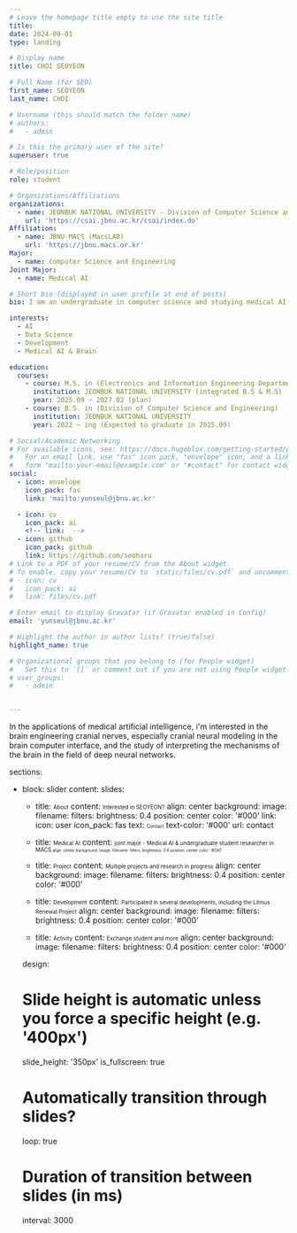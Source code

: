 ```yaml
---
# Leave the homepage title empty to use the site title
title:
date: 2024-09-01
type: landing

# Display name
title: CHOI SEOYEON

# Full Name (for SEO)
first_name: SEOYEON
last_name: CHOI

# Username (this should match the folder name)
# authors:
#   - admin 

# Is this the primary user of the site?
superuser: true

# Role/position
role: student

# Organizations/Affiliations
organizations:
  - name: JEONBUK NATIONAL UNIVERSITY - Division of Computer Science and Engineering
    url: 'https://csai.jbnu.ac.kr/csai/index.do'
Affiliation:
  - name: JBNU-MACS (MacsLAB)
    url: 'https://jbnu.macs.or.kr'
Major:
  - name: Computer Science and Engineering
Joint Major:
  - name: Medical AI

# Short bio (displayed in user profile at end of posts)
bio: I am an undergraduate in computer science and studying medical AI as a joint major. I am working as an undergraduate research student in a related lab and conducting research and projects in the field of medical AI. I constantly try to fill my daily life with what I like and develop.

interests:
  - AI
  - Data Science
  - Development
  - Medical AI & Brain

education:
  courses:
    - course: M.S. in (Electronics and Information Engineering Department (Computer Engineering Major))
      institution: JEONBUK NATIONAL UNIVERSITY (integrated B.S & M.S)
      year: 2025.09 ~ 2027.02 (plan)
    - course: B.S. in (Division of Computer Science and Engineering)
      institution: JEONBUK NATIONAL UNIVERSITY
      year: 2022 ~ ing (Expected to graduate in 2025.09)

# Social/Academic Networking
# For available icons, see: https://docs.hugoblox.com/getting-started/page-builder/#icons
#   For an email link, use "fas" icon pack, "envelope" icon, and a link in the
#   form "mailto:your-email@example.com" or "#contact" for contact widget.
social:
  - icon: envelope
    icon_pack: fas
    link: 'mailto:yunseul@jbnu.ac.kr'

  - icon: cv
    icon_pack: ai
    <!-- link:  -->
  - icon: github
    icon_pack: github
    link: https://github.com/seoharu
# Link to a PDF of your resume/CV from the About widget.
# To enable, copy your resume/CV to `static/files/cv.pdf` and uncomment the lines below.
# - icon: cv
#   icon_pack: ai
#   link: files/cv.pdf

# Enter email to display Gravatar (if Gravatar enabled in Config)
email: 'yunseul@jbnu.ac.kr'

# Highlight the author in author lists? (true/false)
highlight_name: true

# Organizational groups that you belong to (for People widget)
#   Set this to `[]` or comment out if you are not using People widget.
# user_groups:
#   - admin 


---
```


In the applications of medical artificial intelligence, i'm interested in the brain engineering cranial nerves, especially cranial neural modeling in the brain computer interface, and the study of interpreting the mechanisms of the brain in the field of deep neural networks.

sections:

  <!-- - block: features
    content:
      title: "<span style='font-size:70%, font-family: \"Dancing Script\", cursive;'>seoharu.github.io</span>"
      text: <br><span style="font-size:125%">최서연의 홈페이지에 오신 것을 환영합니다.</span> <br><br>
        {{% cta cta_link="./about/" cta_text="더 알아보기 →" %}} -->

  - block: slider
    content:
      slides:

      - title: <span style="font-size:70%">About</span>
        content: <span style="font-size:70%">Interested in SEOYEON?</span>
        align: center
        background:
          image:
            filename: 
            filters:
              brightness: 0.4
          position: center
          color: '#000'
        link:
          icon: user
          icon_pack: fas
          text: <span style="font-size:60%">Contact</span>
          text-color: '#000'
          url: contact

      - title: <span style="font-size:70%">Medical AI</span>
        content: <span style="font-size:70%">joint major - Medical AI & undergraduate student researcher in MACS<span style="font-size:70%">
        align: center
        background:
          image:
            filename: 
            filters:
              brightness: 0.4
          position: center
          color: '#000'

      - title: <span style="font-size:70%">Project</span>
        content: <span style="font-size:70%">Multiple projects and research in progress</span>
        align: center
        background:
          image:
            filename: 
            filters:
              brightness: 0.4
          position: center
          color: '#000'

      - title: <span style="font-size:70%">Development</span>
        content: <span style="font-size:70%">Participated in several developments, including the Litmus Renewal Project</span>
        align: center
        background:
          image:
            filename: 
            filters:
              brightness: 0.4
          position: center
          color: '#000'

      - title: <span style="font-size:70%">Activity</span>
        content: <span style="font-size:70%">Exchange student and more</span>
        align: center
        background:
          image:
            filename: 
            filters:
              brightness: 0.4
          position: center
          color: '#000'
         

    design:
      # Slide height is automatic unless you force a specific height (e.g. '400px')
      slide_height: '350px'
      is_fullscreen: true
      # Automatically transition through slides?
      loop: true
      # Duration of transition between slides (in ms)
      interval: 3000